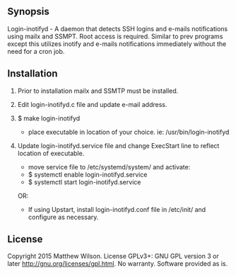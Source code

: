 ## Synopsis

Login-inotifyd - A daemon that detects SSH logins and e-mails notifications using mailx and SSMPT. Root access is required. Similar to prev programs except this utilizes inotify and e-mails notifications immediately without the need for a cron job. 

## Installation

1. Prior to installation mailx and SSMTP must be installed. 

2. Edit login-inotifyd.c file and update e-mail address.

3. $ make login-inotifyd
	- place executable in location of your choice. ie: /usr/bin/login-inotifyd

4. Update login-inotifyd.service file and change ExecStart line to reflect location of executable.
	- move service file to /etc/systemd/system/ and activate:
	- $ systemctl enable login-inotifyd.service
	- $ systemctl start login-inotifyd.service

	OR:

	- If using Upstart, install login-inotifyd.conf file in /etc/init/ and configure as necessary. 

## License
Copyright 2015 Matthew Wilson. 
License GPLv3+: GNU GPL version 3 or later <http://gnu.org/licenses/gpl.html>.
No warranty. Software provided as is.
